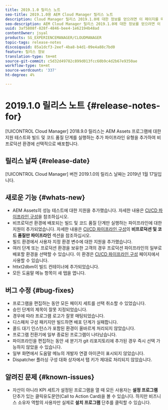 ```yaml
---
title: 2019.1.0 릴리스 노트
seo-title: 2019.1.0용 AEM Cloud Manager 릴리스 노트
description: Cloud Manager 릴리스 2019.1.0에 대한 정보를 얻으려면 이 페이지를 따르십시오.
seo-description: AEM Cloud Manager 릴리스 2019.1.0에 대한 정보를 얻으려면 이 페이지를 따르십시오.
uuid: 3af5808f-828f-4846-bee4-1e62194b48ad
contentOwner: jsyal
products: SG_EXPERIENCEMANAGER/CLOUDMANAGER
topic-tags: release-notes
discoiquuid: 85a1dcf3-2eef-4ba8-b4d1-09e4a88c7bd0
feature: 릴리스 정보
translation-type: tm+mt
source-git-commit: c5d32d49782c899d013fcc60b9c4d2b67e9350ae
workflow-type: tm+mt
source-wordcount: '337'
ht-degree: 4%

---
```



# 2019.1.0 릴리스 노트 {#release-notes-for}

[!UICONTROL Cloud Manager] 2018.9.0 릴리스는 AEM Assets 프로그램에 대한 지원 테스트와 빌드 및 코드 품질 단계를 실행하는 추가 파이프라인 유형을 추가하여 비프로덕션 환경에 선택적으로 배포합니다.

## 릴리스 날짜 {#release-date}

[!UICONTROL Cloud Manager] 버전 2019.1.0의 릴리스 날짜는 2019년 1월 17일입니다.

## 새로운 기능 {#whats-new}

* AEM Assets의 성능 테스트에 대한 지원을 추가했습니다. 자세한 내용은 [CI/CD 파이프라인 구성](configuring-pipeline.md)을 참조하십시오.
* 비프로덕션 환경에 배포되는 빌드 및 코드 품질 단계만 실행하는 파이프라인에 대한 지원이 추가되었습니다. 자세한 내용은 [CI/CD 파이프라인 구성](configuring-pipeline.md)의 **비프로덕션 및 코드 품질만 파이프라인** 섹션을 참조하십시오.
* 빌드 환경에서 사용자 지정 환경 변수에 대한 지원을 추가했습니다.
* 여러 단계 또는 프로덕션 환경을 보유한 고객의 경우 프로덕션 파이프라인의 일부로 배포할 환경을 선택할 수 있습니다. 이 환경은 [CI/CD 파이프라인 구성](configuring-pipeline.md) 페이지에서 사용할 수 있습니다.
* httxt2dbm이 빌드 컨테이너에 추가되었습니다.
* 모든 도움말 메뉴 항목이 새 탭을 엽니다.

## 버그 수정 {#bug-fixes}

* 프로그램을 편집하는 동안 모든 페이지 세트를 선택 취소할 수 있었습니다.
* 승인 단계의 제목이 잘못 지정되었습니다.
* 경우에 따라 프로그램 로고가 잘못 매팅되었습니다.
* 디스패처 구성 패키지만 빌드하면 배포 단계가 실패합니다.
* 콜드 대기 인스턴스가 포함된 환경이 올바르게 처리되지 않았습니다.
* 프로그램 전환기에 일부 종료된 프로그램이 나타났습니다.
* 파이프라인을 편집하는 동안 새 분기가 git 리포지토리에 추가된 경우 즉시 선택 가능하지 않았을 수 있습니다.
* 일부 화면에서 도움말 메뉴의 개발자 연결 아이콘이 표시되지 않았습니다.
* Dispatcher 플러싱 구성 대화 상자에서 탭 키가 제대로 처리되지 않았습니다.

## 알려진 문제 {#known-issues}

* 자산이 아니라 KPI 세트가 설정된 프로그램을 열 때 모든 사용자는 **설정 프로그램** 단추가 있는 클릭유도문안(Call to Action Card)을 볼 수 있습니다. 하지만 비즈니스 소유자 역할의 사용자만 실제로 **설치 프로그램** 단추를 클릭할 수 있습니다.